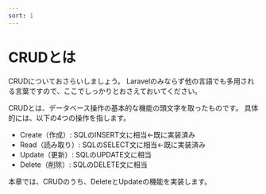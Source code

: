 ```yaml
---
sort: 1
---
```

# CRUDとは

CRUDについておさらいしましょう。
Laravelのみならず他の言語でも多用される言葉ですので、ここでしっかりとおさえておいてください。

CRUDとは、データベース操作の基本的な機能の頭文字を取ったものです。
具体的には、以下の4つの操作を指します。

- Create（作成）: SQLのINSERT文に相当←既に実装済み
- Read（読み取り）: SQLのSELECT文に相当←既に実装済み
- Update（更新）: SQLのUPDATE文に相当
- Delete（削除）: SQLのDELETE文に相当

本章では、CRUDのうち、DeleteとUpdateの機能を実装します。